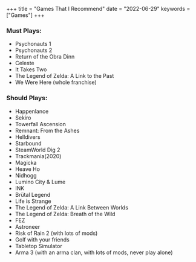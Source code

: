 +++
title = "Games That I Recommend"
date = "2022-06-29"
keywords = ["Games"]
+++

### Must Plays:
- Psychonauts 1
- Psychonauts 2
- Return of the Obra Dinn
- Celeste
- It Takes Two
- The Legend of Zelda: A Link to the Past
- We Were Here (whole franchise)


### Should Plays:
- Happenlance
- Sekiro
- Towerfall Ascension
- Remnant: From the Ashes
- Helldivers
- Starbound
- SteamWorld Dig 2
- Trackmania(2020)
- Magicka
- Heave Ho
- Nidhogg
- Lumino City & Lume
- INK
- Brütal Legend
- Life is Strange
- The Legend of Zelda: A Link Between Worlds
- The Legend of Zelda: Breath of the Wild
- FEZ
- Astroneer
- Risk of Rain 2 (with lots of mods)
- Golf with your friends
- Tabletop Simulator
- Arma 3 (with an arma clan, with lots of mods, never play alone)
